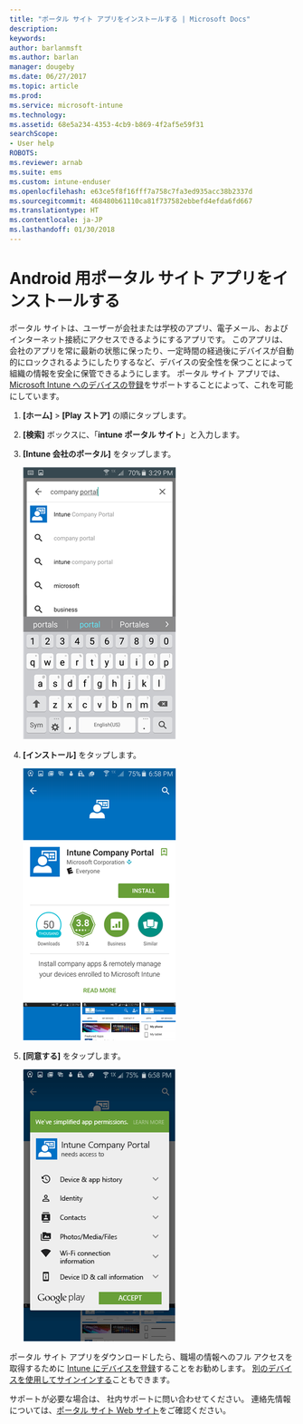 ```yaml
---
title: "ポータル サイト アプリをインストールする | Microsoft Docs"
description: 
keywords: 
author: barlanmsft
ms.author: barlan
manager: dougeby
ms.date: 06/27/2017
ms.topic: article
ms.prod: 
ms.service: microsoft-intune
ms.technology: 
ms.assetid: 68e5a234-4353-4cb9-b869-4f2af5e59f31
searchScope:
- User help
ROBOTS: 
ms.reviewer: arnab
ms.suite: ems
ms.custom: intune-enduser
ms.openlocfilehash: e63ce5f8f16fff7a758c7fa3ed935acc38b2337d
ms.sourcegitcommit: 468480b61110ca81f737582ebbefd4efda6fd667
ms.translationtype: HT
ms.contentlocale: ja-JP
ms.lasthandoff: 01/30/2018
---
```

# <a name="install-the-company-portal-app-for-android"></a>Android 用ポータル サイト アプリをインストールする

ポータル サイトは、ユーザーが会社または学校のアプリ、電子メール、およびインターネット接続にアクセスできるようにするアプリです。 このアプリは、会社のアプリを常に最新の状態に保ったり、一定時間の経過後にデバイスが自動的にロックされるようにしたりするなど、デバイスの安全性を保つことによって組織の情報を安全に保管できるようにします。 ポータル サイト アプリでは、[Microsoft Intune へのデバイスの登録](what-happens-if-you-install-the-company-portal-app-and-enroll-your-device-in-intune-android.md)をサポートすることによって、これを可能にしています。

1.  **[ホーム]** > **[Play ストア]** の順にタップします。

2.  **[検索]** ボックスに、「**intune ポータル サイト**」と入力します。

3.  **[Intune 会社のポータル]** をタップします。

    ![android-search-company-portal](./media/and-cpinstall-1-search-cp.png)

4.  **[インストール]** をタップします。

    ![android-install-company-portal](./media/and-cpinstall-2-install.png)

5.  **[同意する]** をタップします。

    ![android-accept-company-portal-terms](./media/and-cpinstall-3-cp-accept.png)

ポータル サイト アプリをダウンロードしたら、職場の情報へのフル アクセスを取得するために [Intune にデバイスを登録](enroll-your-device-in-Intune-android.md)することをお勧めします。 [別のデバイスを使用してサインインする](https://docs.microsoft.com/intune-user-help/sign-in-to-the-company-portal#signing-in-from-another-device)こともできます。

サポートが必要な場合は、 社内サポートに問い合わせてください。 連絡先情報については、[ポータル サイト Web サイト](https://portal.manage.microsoft.com#HelpDeskDialog)をご確認ください。
